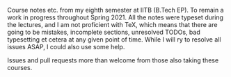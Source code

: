 Course notes etc. from my eighth semester at IITB (B.Tech EP). To remain a work in progress throughout Spring 2021.
All the notes were typeset during the lectures, and I am not proficient
with TeX, which means that there are going to be mistakes, incomplete
sections, unresolved TODOs, bad typesetting et cetera at any given point of time. 
While I will ry
to resolve all issues ASAP, I could also use some help.

Issues and pull requests more than welcome from those also taking these
courses.
